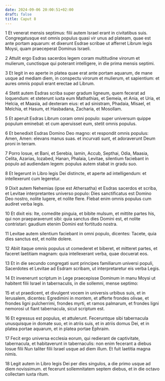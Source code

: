 ```yaml
---
date: 2024-09-06 20:00:51+02:00
draft: false
title: Caput 8
---
```





1 Et venerat mensis septimus: filii autem Israel erant in civitatibus suis. Congregatusque est omnis populus quasi vir unus ad plateam, quae est ante portam aquarum: et dixerunt Esdrae scribae ut afferret Librum legis Moysi, quam praeceperat Dominus Israeli.

2 Attulit ergo Esdras sacerdos legem coram multitudine virorum et mulierum, cunctisque qui poterant intelligere, in die prima mensis septimi.

3 Et legit in eo aperte in platea quae erat ante portam aquarum, de mane usque ad mediam diem, in conspectu virorum et mulierum, et sapientium: et aures omnis populi erant erectae ad Librum.

4 Stetit autem Esdras scriba super gradum ligneum, quem fecerat ad loquendum: et steterunt iuxta eum Mathathias, et Semeia, et Ania, et Uria, et Helcia, et Maasia, ad dexteram eius: et ad sinistram, Phadaia, Misael, et Melchia, et Hasum, et Hasbadana, Zacharia, et Mosollam.

5 Et aperuit Esdras Librum coram omni populo: super universum quippe populum eminebat: et cum aperuisset eum, stetit omnis populus.

6 Et benedixit Esdras Domino Deo magno: et respondit omnis populus: Amen, Amen: elevans manus suas. et incurvati sunt, et adoraverunt Deum proni in terram.

7 Porro Iosue, et Bani, et Serebia, Iamin, Accub, Septhai, Odia, Maasia, Celita, Azarias, Iozabed, Hanan, Phalaia, Levitae, silentium faciebant in populo ad audiendam legem: populus autem stabat in gradu suo.

8 Et legerunt in Libro legis Dei distincte, et aperte ad intelligendum: et intellexerunt cum legeretur.

9 Dixit autem Nehemias (ipse est Athersatha) et Esdras sacerdos et scriba, et Levitae interpretantes universo populo: Dies sanctificatus est Domino Deo nostro, nolite lugere, et nolite flere. Flebat enim omnis populus cum audiret verba legis.

10 Et dixit eis: Ite, comedite pinguia, et bibite mulsum, et mittite partes his, qui non praeparaverunt sibi: quia sanctus dies Domini est, et nolite contristari: gaudium etenim Domini est fortitudo nostra.

11 Levitae autem silentium faciebant in omni populo, dicentes: Tacete, quia dies sanctus est, et nolite dolere.

12 Abiit itaque omnis populus ut comederet et biberet, et mitteret partes, et faceret laetitiam magnam: quia intellexerant verba, quae docuerat eos.

13 Et in die secundo congregati sunt principes familiarum universi populi, Sacerdotes et Levitae ad Esdram scribam, ut interpretaretur eis verba Legis.

14 Et invenerunt scriptum in Lege praecepisse Dominum in manu Moysi ut habitent filii Israel in tabernaculis, in die sollemni, mense septimo:

15 et ut praedicent, et divulgent vocem in universis urbibus suis, et in Ierusalem, dicentes: Egredimini in montem, et afferte frondes olivae, et frondes ligni pulcherrimi, frondes myrti, et ramos palmarum, et frondes ligni nemorosi ut fiant tabernacula, sicut scriptum est.

16 Et egressus est populus, et attulerunt. Feceruntque sibi tabernacula unusquisque in domate suo, et in atriis suis, et in atriis domus Dei, et in platea portae aquarum, et in platea portae Ephraim.

17 Fecit ergo universa ecclesia eorum, qui redierant de captivitate, tabernacula, et habitaverunt in tabernaculis: non enim fecerant a diebus Iosue filii Nun taliter filii Israel usque ad diem illum. Et fuit laetitia magna nimis.

18 Legit autem in Libro legis Dei per dies singulos, a die primo usque ad diem novissimum. et fecerunt sollemnitatem septem diebus, et in die octavo collectam iuxta ritum.

